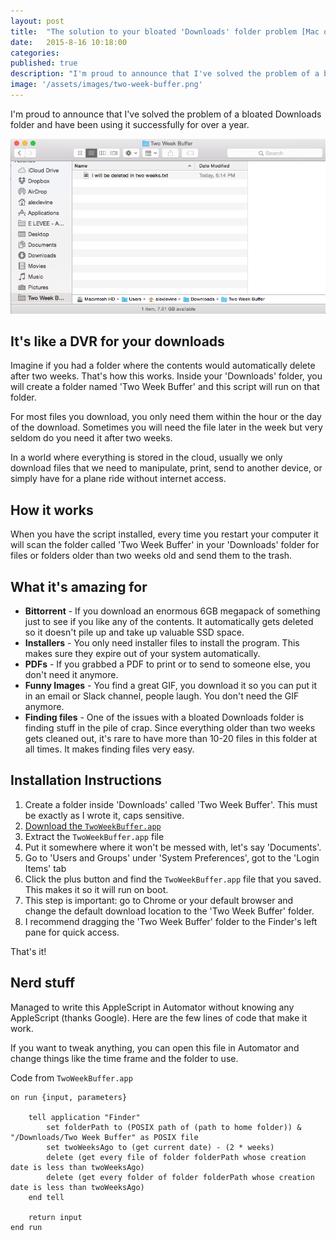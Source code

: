 ```yaml
---
layout: post
title:  "The solution to your bloated 'Downloads' folder problem [Mac only]"
date:   2015-8-16 10:18:00
categories: 
published: true
description: "I'm proud to announce that I've solved the problem of a bloated Downloads folder and have been using it successfully for over a year."
image: '/assets/images/two-week-buffer.png'
---
```


I'm proud to announce that I've solved the problem of a bloated Downloads folder and have been using it successfully for over a year.

![Example picture of the Two Week Buffer in Action](/assets/images/two-week-buffer.png)

## It's like a DVR for your downloads

Imagine if you had a folder where the contents would automatically delete after two weeks. That's how this works. Inside your 'Downloads' folder, you will create a folder named 'Two Week Buffer' and this script will run on that folder.

For most files you download, you only need them within the hour or the day of the download. Sometimes you will need the file later in the week but very seldom do you need it after two weeks.

In a world where everything is stored in the cloud, usually we only download files that we need to manipulate, print, send to another device, or simply have for a plane ride without internet access.

## How it works

When you have the script installed, every time you restart your computer it will scan the folder  called 'Two Week Buffer' in your 'Downloads' folder for files or folders older than two weeks old and send them to the trash.

## What it's amazing for

* **Bittorrent** - If you download an enormous 6GB megapack of something just to see if you like any of the contents. It automatically gets deleted so it doesn't pile up and take up valuable SSD space.
* **Installers** - You only need installer files to install the program. This makes sure they expire out of your system automatically.
* **PDFs** - If you grabbed a PDF to print or to send to someone else, you don't need it anymore.
* **Funny Images** - You find a great GIF, you download it so you can put it in an email or Slack channel, people laugh. You don't need the GIF anymore.
* **Finding files** - One of the issues with a bloated Downloads folder is finding stuff in the pile of crap. Since everything older than two weeks gets cleaned out, it's rare to have more than 10-20 files in this folder at all times. It makes finding files very easy.

## Installation Instructions


1. Create a folder inside 'Downloads' called 'Two Week Buffer'. This must be exactly as I wrote it, caps sensitive.
2. [Download the `TwoWeekBuffer.app`](/installers/TwoWeekBuffer.app.zip)
3. Extract the `TwoWeekBuffer.app` file
4. Put it somewhere where it won't be messed with, let's say 'Documents'.
5. Go to 'Users and Groups' under 'System Preferences', got to the 'Login Items' tab
6. Click the plus button and find the `TwoWeekBuffer.app` file that you saved. This makes it so it will run on boot.
7. This step is important: go to Chrome or your default browser and change the default download location to the 'Two Week Buffer' folder.
8. I recommend dragging the 'Two Week Buffer' folder to the Finder's left pane for quick access.

That's it!


## Nerd stuff

Managed to write this AppleScript in Automator without knowing any AppleScript (thanks Google). Here are the few lines of code that make it work.

If you want to tweak anything, you can open this file in Automator and change things like the time frame and the folder to use.

Code from `TwoWeekBuffer.app`

```
on run {input, parameters}
	
	tell application "Finder"
		set folderPath to (POSIX path of (path to home folder)) & "/Downloads/Two Week Buffer" as POSIX file
		set twoWeeksAgo to (get current date) - (2 * weeks)
		delete (get every file of folder folderPath whose creation date is less than twoWeeksAgo)
		delete (get every folder of folder folderPath whose creation date is less than twoWeeksAgo)
	end tell
	
	return input
end run
```